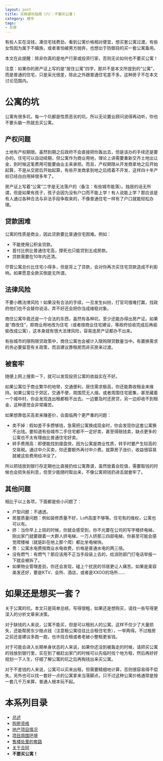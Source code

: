 ```yaml
---
layout: post
title: 买房避坑指南（六）：不要买公寓！
category: 楼市
tags:
- 买房
---
```

有些人实在没钱，凑住宅钱费劲，看到公寓价格相对便宜，想买套公寓过渡。有些女性因为属于不婚族，或者害怕被男方抛弃，也想出于防御目的买一套公寓备用。

本文在此提醒：除非你真的是地产行家或投资行家，否则无论如何也不要买公寓！

<!-- more -->

注意：如果你的房产证上写的是“居住公寓”四字，那并不是本文所提到的“公寓”，而是普通的住宅，只是采光很差，除此之外跟普通住宅差不多。这种房子不在本文讨论范围内。

# 公寓的坑
公寓有很多坑，每一个坑都是性质恶劣的坑，所以无论置业顾问说得再动听，你也不要头脑一热就去买公寓。

## 产权问题
土地有产权期限。虽然到期之后政府不会直接把你轰出去，但是该办的手续还是要办的。住宅可以自动续期，但公寓作为商业用地，理论上讲需要重新交齐土地出让金，到时候这笔费用可能要由业主来承担。而且，产权期限从开发商拿地之后开始起算，不是从交房后开始起算，有些开发商拿到地之后捂着不开发，这样四十年产权已经白白用掉很多年了。

房产证上写着“公寓”二字是无法落户的（备注：有些城市能落）。独居的话无所谓，但是如果有孩子，孩子会因为没有户口而不能上学！有人说能上学？那应该是有人通过各种合法与非法手段争取来的，不像普通住宅一样有了户口就能轻松办理。

## 贷款困难
公寓的性质是商业，因此贷款要比普通住宅困难。例如：

* 不能使用公积金贷款。
* 首付比例比普通住宅高，撑死也只能贷到五成房款。
* 贷款需要在10年内还清。

尽管公寓总价比住宅小得多，但是背上了贷款，会对你再次买住宅贷款造成不利影响。如果愿意全款买倒是无所谓。

## 法律风险
不要小瞧法律风险！如果没有合法的手续，一旦发生纠纷，打官司很难打赢，找政府他们也不会替你说话，弄不好还会把你当成维稳对象。

商住公寓毕竟还是一个合法的东西，虽然有各种坑，至少还能办得出房产证。如果是“商改住”，即商业用地改为住宅（或者按商业住宅建设，等政府验收完成后再偷偷改成公寓），这本身就有很大法律风险，容易连房产证都办不出来。

有些城市的限购限贷政策中，商住公寓也会被计入限购限贷数量当中。有置换需求的务必要留意有关政策，而且建议靠租房而非买房来过渡。

## 被套牢
随便上网上搜索一下，就可以发现投资公寓的收益实在不好。

如果公寓位于商业繁华的地带，交通便利，居住需求极高，你还能靠收租金来维持。如果公寓位于郊区，交通不便，周围荒无人烟，或者周围住宅密集，甚至藏着一个城中村，你会发现连出租都租不出去。一边要及时还房贷，另一边却收不到租金，这种感觉会非常痛苦。

如果想靠低买高卖来赚差价，会面临两个更严重的问题：

* 卖不掉：假如差不多攒够钱，急需把公寓换成现金时，你会发现你这套公寓换不出钱。要知道有些城市二手住宅都不一定好卖，甚至得赔钱卖，缺点更多的公寓也不太有理由比普通住宅好卖。
* 转手费用高：即便能找到接盘侠，因为公寓是商业性质，转手时要产生较高的交易税。通过中介买卖，你还要额外再付中介费。就算房子涨价，收益很容易就被这些费用给冲没了。

所以把钱放到银行存定期也比直接扔给公寓靠谱，虽然放着会贬值，需要取钱的时候也会损失些利息，但至少能随时取出来，不像公寓把钱扔进去就套牢了。

## 其他问题
相比于以上各项，下面都是些小问题了：
* 户型问题：不通透。
* 房屋质量问题：例如装修质量不好，Loft高度不够等。住宅有的维权，公寓也可以有。
* 挤：当你早上上班的时候，你就会感受到，你不光要在公司的写字楼挤电梯，刚出家门就要跟着一大群人挤电梯，一万人挤那三四部电梯，你甚至可能会感觉爬楼梯（就是趴在地上那个爬）都比坐电梯快。
* 贵：公寓水电费按商业水电收费，价格是普通水电的两三倍。
* 没有燃气：有燃气？那应该用不正当手段装上去的，给消防部门打电话举报一下就会被拆了。
* 如果物业管理差劲，你还会发现，碰上个扰民的邻居更让人痛苦。如果是美容美发还好，要是KTV、会所、酒店，或者是XXOO的场所……

# 如果还是想买一套？
关于公寓的坑，本文只是简单总结，写得很粗，如果还是想购买，请找一些写得更深入的分析文章来决策。

对于缺钱的人来说，公寓不能买，但是可以租别人的公寓。这样不仅少了大量损失，还能帮房东少赔点钱（注意租公寓往往比合租住宅贵），一举两得。不过租房之前还是建议多跑一跑，也许找合租或者老破小整租更省钱。

对于可能会进入长期单身状态的人来说，如果你还没到被轰走的时候，请把买公寓的钱放到银行里，实在到了被赶出家门的时候可以先临时找个地方租，然后再好好规划一下人生，仔细了解公寓的坑之后再掏钱出来买公寓。

对于不差钱的人来说，公寓可以买来出租，但需要精细地计算，否则很容易得不偿失。另外也可以找一套好一点的公寓拿来当落脚点，只不过这种公寓价格通常是按一套几千万来算，普通人根本玩不起。

# 本系列目录
* [总述](/2020/11/22/buy-house-0/)
* [购房资格](/2020/11/29/buy-house-1/)
* [地产项目情况](/2020/12/05/buy-house-2/)
* [项目周围环境](/2020/12/12/buy-house-3/)
* [售楼处里的套路](/2020/12/19/buy-house-4/)
* [关于合同](/2020/12/26/buy-house-5)
* **不要买公寓！**
